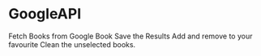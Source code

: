 # GoogleAPI 
Fetch Books from Google Book
Save the Results 
Add and remove to your favourite
Clean the unselected books.
